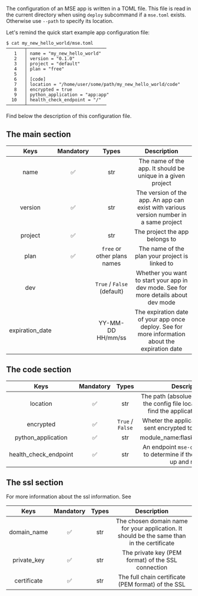 The configuration of an MSE app is written in a TOML file. This file is read in the current directory when using `deploy` subcommand if a `mse.toml` exists. Otherwise use `--path` to specify its location.

Let's remind the quick start example app configuration file:

```{.bash}
$ cat my_new_hello_world/mse.toml 
───────┬──────────────────────────────
   1   │ name = "my_new_hello_world"
   2   │ version = "0.1.0"
   3   │ project = "default"
   4   │ plan = "free"
   5   │ 
   6   │ [code]
   7   │ location = "/home/user/some/path/my_new_hello_world/code"
   8   │ encrypted = true
   9   │ python_application = "app:app"
  10   │ health_check_endpoint = "/"
───────┴──────────────────────────────
```

Find below the description of this configuration file. 

## The main section

|      Keys       | Mandatory |            Types            |                                              Description                                               |
| :-------------: | :-------: | :-------------------------: | :----------------------------------------------------------------------------------------------------: |
|      name       |     ✅     |             str             |                      The name of the app. It should be unique in a given project                       |
|     version     |     ✅     |             str             |         The version of the app. An app can exist with various version number in a same project         |
|     project     |     ✅     |             str             |                                     The project the app belongs to                                     |
|      plan       |     ✅     | `free` or other plans names |                             The name of the plan your project is linked to                             |
|       dev       |           | `True` / `False` (default)  |       Whether you want to start your app in dev mode. See <TODO> for more details about dev mode       |  |
| expiration_date |           |      YY-MM-DD HH/mm/ss      | The expiration date of your app once deploy. See <TODO> for more information about the expiration date |

## The code section

|         Keys          | Mandatory |      Types       |                                             Description                                              |
| :-------------------: | :-------: | :--------------: | :--------------------------------------------------------------------------------------------------: |
|       location        |     ✅     |       str        | The path (absolue or relative from the config file location) where to find the application to deploy |
|       encrypted       |     ✅     | `True` / `False` |                   Wheter the application should be sent encrypted to the mse node                    |
|  python_application   |     ✅     |       str        |                                   module_name:flask_variable_name                                    |
| health_check_endpoint |     ✅     |       str        |          An endpoint `mse-ctl` can request to determine if the application is up and ready           |

## The ssl section

For more information about the ssl information. See <TODO>

|    Keys     | Mandatory | Types |                                        Description                                         |
| :---------: | :-------: | :---: | :----------------------------------------------------------------------------------------: |
| domain_name |     ✅     |  str  | The chosen domain name for your application. It should be the same than in the certificate |
| private_key |     ✅     |  str  |                     The private key (PEM format) of the SSL connection                     |
| certificate |     ✅     |  str  |                    The full chain certificate  (PEM format) of the SSL                     |
